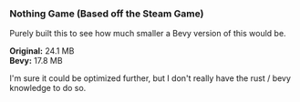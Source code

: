 ### Nothing Game (Based off the Steam Game)

Purely built this to see how much smaller a Bevy version of this would be.

**Original:** 24.1 MB <br/>
**Bevy:** 17.8 MB

I'm sure it could be optimized further, but I don't really have the rust / bevy knowledge to do so.